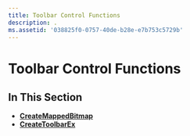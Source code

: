 ```yaml
---
title: Toolbar Control Functions
description: .
ms.assetid: '038825f0-0757-40de-b28e-e7b753c5729b'
---
```


# Toolbar Control Functions

## In This Section

-   [**CreateMappedBitmap**](createmappedbitmap.md)
-   [**CreateToolbarEx**](createtoolbarex.md)

 

 




